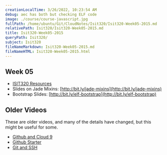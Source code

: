 ```yaml
---
creationLocalTime: 3/26/2022, 10:23:54 AM
debug: aec has both but checking ELF code
image: ./course/course-javascript.jpg
fullPath: /home/ubuntu/Git/CloudNotes/Isit320/Isit320-Week05-2015.md
relativePath: Isit320/Isit320-Week05-2015.md
title: Isit320-Week05-2015
queryPath: Isit320/
subject: Isit320
fileNameMarkdown: Isit320-Week05-2015.md
fileNameHTML: Isit320-Week05-2015.html
---
```



<!-- toc -->
<!-- tocstop -->

Week 05
-------

- [ISIT320 Resources](Isit320-Resources.html)
- Slides on Jade Mixins: [http://bit.ly/jade-mixins](http://bit.ly/jade-mixins)
- Bootstrap Slides: [http://bit.ly/elf-bootstrap](http://bit.ly/elf-bootstrap)

Older Videos
------

These are older videos, and many of the details have changed, but this might be useful for some.

* [Github and Cloud 9](https://youtu.be/Zn6sN0Uf9z4)
* [Github Starter](https://youtu.be/k7Hr22oj7L0)
* [Git and SSH](https://youtu.be/p1obmWF6Nks)
